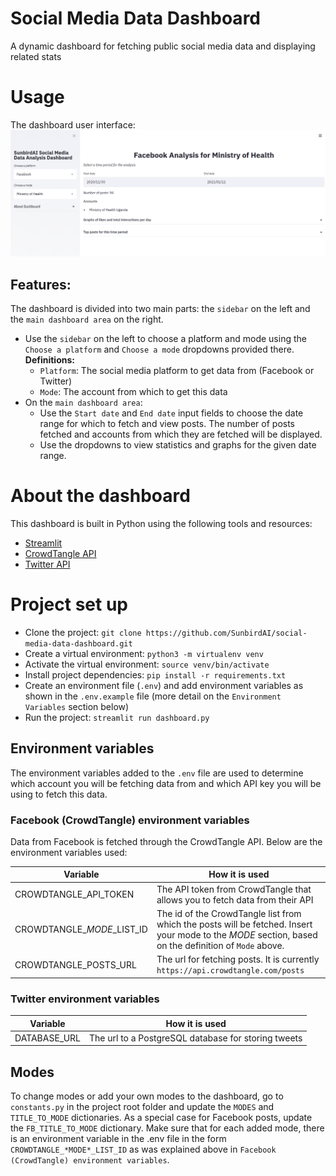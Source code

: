 # Social Media Data Dashboard
A dynamic dashboard for fetching public social media data and displaying related stats

# Usage
The dashboard user interface:
<img src="images/dashboard.png">

## Features:
The dashboard is divided into two main parts: the `sidebar` on the left and the `main dashboard area` on the right.
* Use the `sidebar` on the left to choose a platform and mode using the `Choose a platform` and `Choose a mode` dropdowns provided there.
<br>**Definitions:**
    * `Platform`: The social media platform to get data from (Facebook or Twitter)
    * `Mode`: The account from which to get this data
* On the `main dashboard area`:
    * Use the `Start date` and `End date` input fields to choose the date range for which to fetch and view posts. The number of posts fetched and accounts from which they are fetched will be displayed.
    * Use the dropdowns to view statistics and graphs for the given date range.

# About the dashboard
This dashboard is built in Python using the following tools and resources:
* [Streamlit](https://www.streamlit.io/)
* [CrowdTangle API](https://github.com/CrowdTangle/API)
* [Twitter API](https://developer.twitter.com/)

# Project set up
* Clone the project: `git clone https://github.com/SunbirdAI/social-media-data-dashboard.git`
* Create a virtual environment: `python3 -m virtualenv venv`
* Activate the virtual environment: `source venv/bin/activate`
* Install project dependencies: `pip install -r requirements.txt`
* Create an environment file (`.env`) and add environment variables as shown in the `.env.example` file (more detail on the `Environment Variables` section below)
* Run the project: `streamlit run dashboard.py`

## Environment variables
The environment variables added to the `.env` file are used to determine which account you will be fetching data from and which API key you will be using to fetch this data.

### Facebook (CrowdTangle) environment variables
Data from Facebook is fetched through the CrowdTangle API. Below are the environment variables used:

Variable | How it is used
------------ | -------------
CROWDTANGLE_API_TOKEN | The API token from CrowdTangle that allows you to fetch data from their API
CROWDTANGLE_*MODE*_LIST_ID | The id of the CrowdTangle list from which the posts will be fetched. Insert your mode to the *MODE* section, based on the definition of `Mode` above.
CROWDTANGLE_POSTS_URL | The url for fetching posts. It is currently `https://api.crowdtangle.com/posts`

### Twitter environment variables
Variable | How it is used
------------ | -------------
DATABASE_URL | The url to a PostgreSQL database for storing tweets

## Modes
To change modes or add your own modes to the dashboard, go to `constants.py` in the project root folder and update the `MODES` and `TITLE_TO_MODE` dictionaries.
As a special case for Facebook posts, update the `FB_TITLE_TO_MODE` dictionary. Make sure that for each added mode, there is an environment variable in the .env file in the form `CROWDTANGLE_*MODE*_LIST_ID` as was explained above in `Facebook (CrowdTangle) environment variables`.
